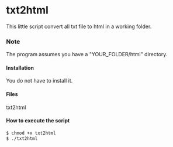 # txt2html

This little script convert all txt file to html in a working folder.

### Note

The program assumes you have a "YOUR_FOLDER/html" directory.

#### Installation
You do not have to install it.
#### Files
txt2html

#### How to execute the script
```sh
$ chmod +x txt2html
$ ./txt2html
```

